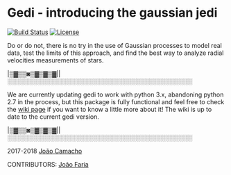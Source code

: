 # Gedi - introducing the gaussian jedi	
[![Build Status](https://travis-ci.org/jdavidrcamacho/Gedi.svg?branch=master)](https://travis-ci.org/jdavidrcamacho/Gedi)
[![License](https://img.shields.io/badge/license-MIT-blue.svg)](https://github.com/jdavidrcamacho/Gedi/blob/master/LICENSE)

Do or do not, there is no try in the use of Gaussian processes to model real data, test the limits of this approach, and find the best way to analyze radial velocities measurements of stars.
 

|▒▓▒▒◙▒▓▒▓▒▓||░░░░░░░░░░░░░░░░░░░░░░░░░░░░░░░░░░░░░░░░░░░
 
We are currently updating gedi to work with python 3.x, abandoning python 2.7 in the process, but this package is fully functional and feel free to check the [wiki page](https://github.com/jdavidrcamacho/Gedi/wiki) if you want to know a little more about it! The wiki is up to date to the current gedi version.

|▒▓▒▒◙▒▓▒▓▒▓||░░░░░░░░░░░░░░░░░░░░░░░░░░░░░░░░░░░░░░░░░░░

2017-2018 [João Camacho](https://github.com/jdavidrcamacho)

CONTRIBUTORS: [João Faria](https://github.com/j-faria)

